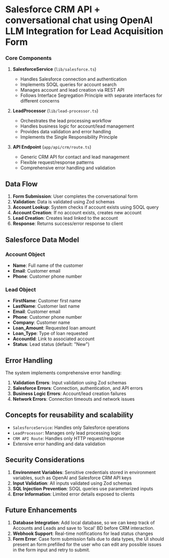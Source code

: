 # Salesforce CRM API + conversational chat using OpenAI LLM Integration for Lead Acquisition Form

### Core Components

1. **SalesforceService** (`lib/salesforce.ts`)

   - Handles Salesforce connection and authentication
   - Implements SOQL queries for account search
   - Manages account and lead creation via REST API
   - Follows Interface Segregation Principle with separate interfaces for different concerns

2. **LeadProcessor** (`lib/lead-processor.ts`)

   - Orchestrates the lead processing workflow
   - Handles business logic for account/lead management
   - Provides data validation and error handling
   - Implements the Single Responsibility Principle

3. **API Endpoint** (`app/api/crm/route.ts`)
   - Generic CRM API for contact and lead management
   - Flexible request/response patterns
   - Comprehensive error handling and validation

## Data Flow

1. **Form Submission**: User completes the conversational form
2. **Validation**: Data is validated using Zod schemas
3. **Account Lookup**: System checks if account exists using SOQL query
4. **Account Creation**: If no account exists, creates new account
5. **Lead Creation**: Creates lead linked to the account
6. **Response**: Returns success/error response to client

## Salesforce Data Model

### Account Object

- **Name**: Full name of the customer
- **Email**: Customer email
- **Phone**: Customer phone number

### Lead Object

- **FirstName**: Customer first name
- **LastName**: Customer last name
- **Email**: Customer email
- **Phone**: Customer phone number
- **Company**: Customer name
- **Loan_Amount**: Requested loan amount
- **Loan_Type**: Type of loan requested
- **AccountId**: Link to associated account
- **Status**: Lead status (default: "New")

## Error Handling

The system implements comprehensive error handling:

1. **Validation Errors**: Input validation using Zod schemas
2. **Salesforce Errors**: Connection, authentication, and API errors
3. **Business Logic Errors**: Account/lead creation failures
4. **Network Errors**: Connection timeouts and network issues

## Concepts for reusability and scalability

- `SalesforceService`: Handles only Salesforce operations
- `LeadProcessor`: Manages only lead processing logic
- `CRM API Route`: Handles only HTTP request/response
- Extensive error handling and data validation

## Security Considerations

1. **Environment Variables**: Sensitive credentials stored in environment variables, such as OpenAI and Salesforce CRM API keys
2. **Input Validation**: All inputs validated using Zod schemas
3. **SQL Injection Prevention**: SOQL queries use parameterized inputs
4. **Error Information**: Limited error details exposed to clients

## Future Enhancements

1. **Database Integration**: Add local database, so we can keep track of Accounts and Leads and save to 'local' BD before CRM interaction.
2. **Webhook Support**: Real-time notifications for lead status changes
3. **Form Error**: Case form submission fails due to data types, the UI should present an form prefilled for the user who can edit any possible issues in the form input and retry to submit.
